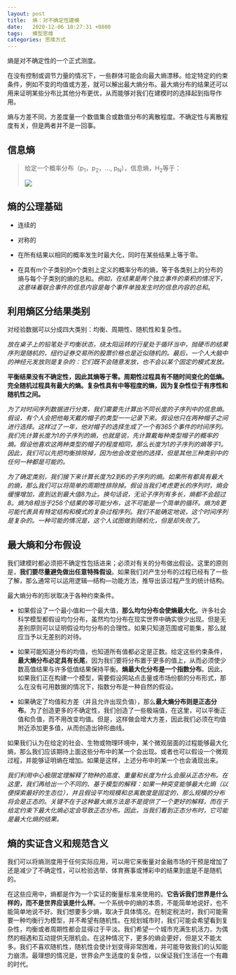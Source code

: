 ```yaml
---
layout: post
title:  熵：对不确定性建模
date:   2020-12-06 10:27:31 +0800
tags:   模型思维
categories: 思维方式
---
```



熵是对不确定性的一个正式测度。

在没有控制或调节力量的情况下，一些群体可能会向最大熵漂移。给定特定的约束条件，例如不变的均值或方差，就可以解出最大熵分布。最大熵分布的结果还可以用来证明某些分布比其他分布更优，从而能够对我们在建模时的选择起到指导作用。

熵与方差不同，方差度量一个数值集合或数值分布的离散程度。不确定性与离散程度有关，但是两者并不是一回事。

## 信息熵

>给定一个概率分布（p<sub>1</sub>，p<sub>2</sub>，…, p<sub>N</sub>），信息熵，H<sub>2</sub>等于：
>
>![](https://github.com/zzyang/zzyang.github.io/blob/master/_posts/pic/00196.jpg?raw=true)

## 熵的公理基础

+ 连续的
  
+ 对称的
  
+ 在所有结果以相同的概率发生时最大化，同时在某些结果上等于零。

+ 在具有m个子类别的n个类别上定义的概率分布的熵，等于各类别上的分布的熵与每个子类别的熵的总和。*例如，在结果是两个独立事件的乘积的情况下，这意味着联合事件的信息内容是每个事件单独发生时的信息内容的总和*。

## 利用熵区分结果类别

对经验数据可以分成四大类别：均衡、周期性、随机性和复杂性。

*放在桌子上的铅笔处于均衡状态，绕太阳运转的行星处于循环当中，抛硬币的结果序列是随机的，纽约证券交易所的股票价格也是近似随机的。最后，一个人大脑中的神经元发放则是复杂的：它们既不会随意发放，也不会以某个固定的模式发放。*

**平衡结果没有不确定性，因此其熵等于零。周期性过程具有不随时间变化的低熵。完全随机过程具有最大的熵。复杂性具有中等程度的熵，因为复杂性位于有序性和随机性之间。**

<i>

为了对时间序列数据进行分类，我们需要先计算出不同长度的子序列中的信息熵。假设，有个人会把他每天戴的帽子的类型一一记录下来。假设他只在两种帽子之间进行选择。这样过了一年，他对帽子的选择生成了一个有365个事件的时间序列。我们先计算长度为1的子序列的熵，也就是说，先计算戴每种类型帽子的概率的熵。假设他喜欢这两种类型的帽子的程度相同，那么长度为1的子序列的熵等于1。因此，我们可以先把均衡排除掉，因为他会改变他的选择，但是其他三种类别中的任何一种都是可能的。

为了确定类别，我们接下来计算长度为2到6的子序列的熵。如果所有都具有最大的熵，那么我们可以将简单的周期性排除掉。假设当我们考虑更长的序列时，熵会缓慢增加，直到达到最大值8为止。换句话说，无论子序列有多长，熵都不会超过8。熵为8相当于256个结果的等可能分布，这不可能是一个简单的循环。熵为8更可能代表具有特定结构和模式的复杂过程序列。我们不能确定地说，这个时间序列是复杂的。一种可能的情况是，这个人试图做到随机化，但是却失败了。
</i>

## 最大熵和分布假设

我们建模时都必须把不确定性包括进来；必须对有关的分布做出假设。这里的原则是，**我们要尽量避免做出任意特殊假设**。如果我们对产生分布的过程已经有了一些了解，那么通常可以运用逻辑—结构—功能方法，推导出该过程产生的统计结构。

最大熵分布的形状取决于各种约束条件。

+ 如果假设了一个最小值和一个最大值，**那么均匀分布会使熵最大化**。许多社会科学模型都假设均匀分布，虽然均匀分布在现实世界中确实很少出现。但是无差别原则可以证明假设均匀分布的合理性。如果只知道范围或可能集，那么就应当予以无差别的对待。

+ 如果可能知道分布的均值，也知道所有值都必定是正数。给定这些约束条件，**最大熵分布必定具有长尾**，因为我们要将分布置于更多的值上，从而必须使少数高值结果与许多低值结果保持平衡。**熵最大化分布是一个指数分布**。因此，如果我们正在构建一个模型，需要假设网站点击量或市场份额的分布形式，那么在没有可用数据的情况下，指数分布是一种自然的假设。

+ 如果确定了均值和方差（并且允许出现负值），那么**最大熵分布则是正态分布**。为了创造更多的不确定性，我们创造了一些极端值，在这里，可以平衡正值和负值，而不用改变均值。但是，这样做会增大方差，因此我们必须在均值附近添加更多值，从而创造出钟形曲线。

如果我们认为在给定的社会、生物或物理环境中，某个微观层面的过程能够最大化熵，那么我们应该期待上面这些分布中的某一个会出现。或者也可以假设一个微观过程，并能够证明熵在增加。如果是这样，上述分布中的某一个也会涌现出来。

<i>
我们利用中心极限定理解释了物种的高度、重量和长度为什么会服从正态分布。在这里，我们再给出一个不同的、基于模型的解释：如果一种突变能够最大化熵（以便探索最好的生态位），并且假设平均规模和总离散度是固定的，那么规模的分布将会是正态的。关键不在于这种最大熵方法是不是提供了一个更好的解释，而在于给定约束下最大化熵必定会导致正态分布。因此，当我们看到正态分布时，它可能是最大化熵的结果。
</i>

## 熵的实证含义和规范含义

我们可以将熵测度用于任何实际应用，可以用它来衡量对金融市场的干预是增加了还是减少了不确定性，可以检验选举、体育赛事或博彩中的结果到底是不是随机的。

在这些应用中，熵都是作为一个实证的衡量标准来使用的。**它告诉我们世界是什么样的，而不是世界应该是什么样**。一个系统中的熵的本质，不能简单地说好，也不能简单地说不好。我们想要多少熵，取决于具体情况。在制定税法时，我们可能需要一种均衡行为模型，并不希望有随机性。在规划城市时，我们可能会希望看到复杂性，均衡或者周期性都会显得过于平淡。我们希望一个城市充满生机活力，为偶然的相遇和互动提供无限机会。在这种情况下，更多的熵会更好，但是又不能太多。我们不喜欢随机性，随机性会使计划变得非常困难，并可能导致我们的认知能力崩溃。最理想的情况是，世界会产生适度的复杂性，以保证我们生活在一个有趣的时代。